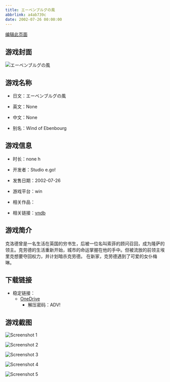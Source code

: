 ```yaml
---
title: エーベンブルグの風
abbrlink: a4ab739c
date: 2002-07-26 00:00:00
---
```

[编辑此页面](https://github.com/ACG-3/ADV3-source/blob/main/source/_posts/games/%E3%82%A8%E3%83%BC%E3%83%99%E3%83%B3%E3%83%96%E3%83%AB%E3%82%B0%E3%81%AE%E9%A2%A8.md)

## 游戏封面

![エーベンブルグの風](https://pan.timero.xyz/d/onedrive/img_lib_001/%E3%82%A8%E3%83%BC%E3%83%99%E3%83%B3%E3%83%96%E3%83%AB%E3%82%B0%E3%81%AE%E9%A2%A8_cover.avif)


## 游戏名称

- 日文：エーベンブルグの風
- 英文：None
- 中文：None

- 别名：Wind of Ebenbourg


## 游戏信息

- 时长：none h
- 开发者：Studio e.go!
- 发售日期：2002-07-26
- 游戏平台：win
- 相关作品：

- 相关链接：[vndb](https://vndb.org/v1553)


## 游戏简介

克洛德曾是一名生活在英国的穷书生，后被一位名叫索菲的顾问召回，成为隆萨的领主。克劳德的生活重新开始，城市的命运掌握在他的手中。但被流放的前领主埃里克想要夺回权力，并计划暗杀克劳德。
在新家，克劳德遇到了可爱的女仆梅琳。




## 下载链接

- 稳定链接：
    - [OneDrive](https://pan.timero.xyz/onedrive/adv_lib_001/%E3%82%A8%E3%83%BC%E3%83%99%E3%83%B3%E3%83%96%E3%83%AB%E3%82%B0%E3%81%AE%E9%A2%A8)
        - 解压密码：ADV!



## 游戏截图


![Screenshot 1](https://pan.timero.xyz/d/onedrive/img_lib_001/%E3%82%A8%E3%83%BC%E3%83%99%E3%83%B3%E3%83%96%E3%83%AB%E3%82%B0%E3%81%AE%E9%A2%A8_Screenshot_1.avif)

![Screenshot 2](https://pan.timero.xyz/d/onedrive/img_lib_001/%E3%82%A8%E3%83%BC%E3%83%99%E3%83%B3%E3%83%96%E3%83%AB%E3%82%B0%E3%81%AE%E9%A2%A8_Screenshot_2.avif)

![Screenshot 3](https://pan.timero.xyz/d/onedrive/img_lib_001/%E3%82%A8%E3%83%BC%E3%83%99%E3%83%B3%E3%83%96%E3%83%AB%E3%82%B0%E3%81%AE%E9%A2%A8_Screenshot_3.avif)

![Screenshot 4](https://pan.timero.xyz/d/onedrive/img_lib_001/%E3%82%A8%E3%83%BC%E3%83%99%E3%83%B3%E3%83%96%E3%83%AB%E3%82%B0%E3%81%AE%E9%A2%A8_Screenshot_4.avif)

![Screenshot 5](https://pan.timero.xyz/d/onedrive/img_lib_001/%E3%82%A8%E3%83%BC%E3%83%99%E3%83%B3%E3%83%96%E3%83%AB%E3%82%B0%E3%81%AE%E9%A2%A8_Screenshot_5.avif)

